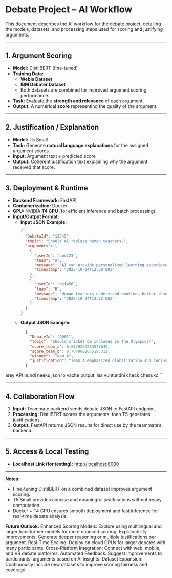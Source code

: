 # Debate Project – AI Workflow

This document describes the AI workflow for the debate project, detailing the models, datasets, and processing steps used for scoring and justifying arguments.

---

## **1. Argument Scoring**

- **Model:** DistilBERT (fine-tuned)
- **Training Data:**
  - **Webis Dataset**
  - **IBM Debater Dataset**
  - Both datasets are combined for improved argument scoring performance.
- **Task:** Evaluate the **strength and relevance** of each argument.
- **Output:** A numerical **score** representing the quality of the argument.

---

## **2. Justification / Explanation**

- **Model:** T5 Small
- **Task:** Generate **natural language explanations** for the assigned argument scores.
- **Input:** Argument text + predicted score
- **Output:** Coherent justification text explaining why the argument received that score.

---

## **3. Deployment & Runtime**

- **Backend Framework:** FastAPI
- **Containerization:** Docker
- **GPU:** NVIDIA **T4 GPU** (for efficient inference and batch processing)
- **Input/Output Format:**
  - **Input JSON Example:**
    ```json
    {
      "DebateId": "12345",
      "topic": "Should AI replace human teachers?",
      "arguments": [
        {
          "userId": "abc123",
          "team": "A",
          "message": "AI can provide personalized learning experiences.",
          "timestamp": "2025-10-24T12:30:00Z"
        },
        {
          "userId": "def456",
          "team": "B",
          "message": "Human teachers understand emotions better than AI.",
          "timestamp": "2025-10-24T12:32:00Z"
        }
      ]
    }
    ```
  - **Output JSON Example:**
    ```json
      {
        "DebateId": "D001",
        "topic": "Should cricket be included in the Olympics?",
        "score_team_a": 0.8129299283027649,
        "score_team_b": 0.7649002075195312,
        "winner": "Team A",
        "justification": "Team A emphasized globalization and inclusion. Team B emphasized importance of international engagement. Team A won for promoting            globalization."
      }

arey API nundi neeku json lo vache output ilaa vuntundhi check chesuko
    ```

---

## **4. Collaboration Flow**

1. **Input:** Teammate backend sends debate JSON to FastAPI endpoint.
2. **Processing:** DistilBERT scores the arguments, then T5 generates justifications.
3. **Output:** FastAPI returns JSON results for direct use by the teammate’s backend.

---

## **5. Access & Local Testing**

- **Localhost Link (for testing):** [http://localhost:8000](http://localhost:8000)

---

**Notes:**

- Fine-tuning DistilBERT on a combined dataset improves argument scoring.
- T5 Small provides concise and meaningful justifications without heavy computation.
- Docker + T4 GPU ensures smooth deployment and fast inference for real-time debate analysis.

**Future Outlook:**
Enhanced Scoring Models: Explore using multilingual and larger transformer models for more nuanced scoring.
Explainability Improvements: Generate deeper reasoning or multiple justifications per argument.
Real-Time Scaling: Deploy on cloud GPUs for larger debates with many participants.
Cross-Platform Integration: Connect with web, mobile, and VR debate platforms.
Automated Feedback: Suggest improvements to participants’ arguments based on AI insights.
Dataset Expansion: Continuously include new datasets to improve scoring fairness and coverage.

